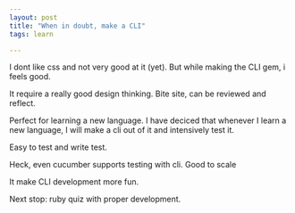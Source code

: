 ```yaml
---
layout: post
title: "When in doubt, make a CLI"
tags: learn

---
```


I dont like css and not very good at it (yet). But while making the CLI gem, i feels good.

It require a really good design thinking. Bite site, can be reviewed and reflect.

Perfect for learning a new language. I have deciced that whenever I learn a new language, I will make a cli out of it and intensively test it.

Easy to test and write test.

Heck, even cucumber supports testing with cli. Good to scale

It make CLI development more fun.

Next stop: ruby quiz with proper development.
